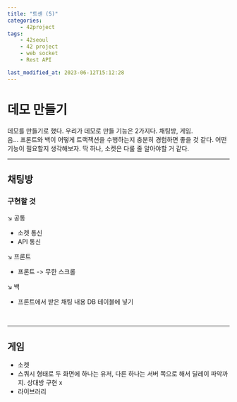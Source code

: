 ```yaml
---
title: "트센 (5)"
categories:
    - 42project
tags:
    - 42seoul
    - 42 project
    - web socket
    - Rest API

last_modified_at: 2023-06-12T15:12:28
---
```


# 데모 만들기

데모를 만들기로 했다. 우리가 데모로 만들 기능은 2가지다. 채팅방, 게임. <br>
음... 프론트와 백이 어떻게 트랙잭션을 수행하는지 충분히 경험하면 좋을 것 같다. 어떤 기능이 필요할지 생각해보자. 딱 하나, 소켓은 다룰 줄 알아야할 거 같다.

---

## 채팅방

### 구현할 것

↘︎ 공통

- 소켓 통신
- API 통신

↘︎ 프론트

- 프론트 -> 무한 스크롤

↘︎ 백

- 프론트에서 받은 채팅 내용 DB 테이블에 넣기

<br>

---

## 게임
-   소켓
-   스쿼시 형태로 두 화면에 하나는 유저, 다른 하나는 서버 쪽으로 해서 딜레이 파악까지. 상대방 구현 x
-   라이브러리
